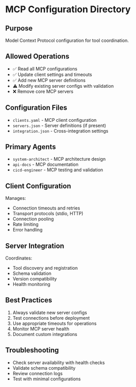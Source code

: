 # MCP Configuration Directory

## Purpose
Model Context Protocol configuration for tool coordination.

## Allowed Operations
- ✅ Read all MCP configurations
- ✅ Update client settings and timeouts
- ✅ Add new MCP server definitions
- ⚠️ Modify existing server configs with validation
- ❌ Remove core MCP servers

## Configuration Files
- `clients.yaml` - MCP client configuration
- `servers.json` - Server definitions (if present)
- `integration.json` - Cross-integration settings

## Primary Agents
- `system-architect` - MCP architecture design
- `api-docs` - MCP documentation
- `cicd-engineer` - MCP testing and validation

## Client Configuration
Manages:
- Connection timeouts and retries
- Transport protocols (stdio, HTTP)
- Connection pooling
- Rate limiting
- Error handling

## Server Integration
Coordinates:
- Tool discovery and registration
- Schema validation
- Version compatibility
- Health monitoring

## Best Practices
1. Always validate new server configs
2. Test connections before deployment
3. Use appropriate timeouts for operations
4. Monitor MCP server health
5. Document custom integrations

## Troubleshooting
- Check server availability with health checks
- Validate schema compatibility
- Review connection logs
- Test with minimal configurations
